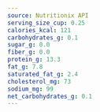 ```yaml
---
source: Nutritionix API
serving_size_cup: 0.25
calories_kcal: 121
carbohydrates_g: 0.1
sugar_g: 0.0
fiber_g: 0.0
protein_g: 13.3
fat_g: 7.8
saturated_fat_g: 2.4
cholesterol_mg: 73
sodium_mg: 99
net_carbohydrates_g: 0.1
---
```


